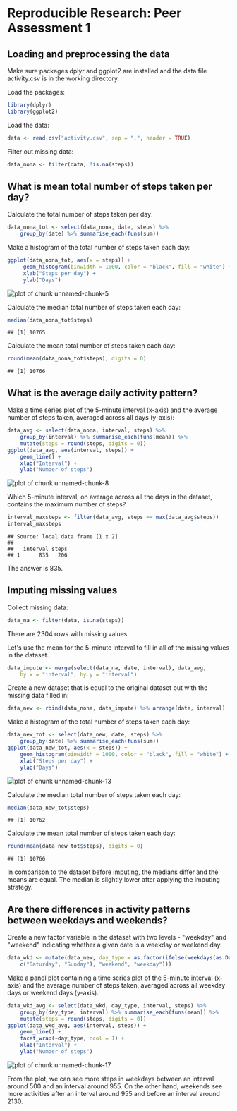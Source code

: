 Reproducible Research: Peer Assessment 1
========================================

## Loading and preprocessing the data

Make sure packages dplyr and ggplot2 are installed and the data file activity.csv is in the working directory.

Load the packages:

```r
library(dplyr)
library(ggplot2)
```

Load the data:

```r
data <- read.csv("activity.csv", sep = ",", header = TRUE)
```

Filter out missing data:

```r
data_nona <- filter(data, !is.na(steps))
```


## What is mean total number of steps taken per day?

Calculate the total number of steps taken per day:

```r
data_nona_tot <- select(data_nona, date, steps) %>%
    group_by(date) %>% summarise_each(funs(sum))
```

Make a histogram of the total number of steps taken each day:

```r
ggplot(data_nona_tot, aes(x = steps)) +
     geom_histogram(binwidth = 1000, color = "black", fill = "white") +
     xlab("Steps per day") +
     ylab("Days")
```

![plot of chunk unnamed-chunk-5](figure/unnamed-chunk-5-1.png) 

Calculate the median total number of steps taken each day:

```r
median(data_nona_tot$steps)
```

```
## [1] 10765
```

Calculate the mean total number of steps taken each day:

```r
round(mean(data_nona_tot$steps), digits = 0)
```

```
## [1] 10766
```

## What is the average daily activity pattern?
Make a time series plot of the 5-minute interval (x-axis) and the average number of steps taken, averaged across all days (y-axis):

```r
data_avg <- select(data_nona, interval, steps) %>% 
    group_by(interval) %>% summarise_each(funs(mean)) %>%
    mutate(steps = round(steps, digits = 0))
ggplot(data_avg, aes(interval, steps)) +
    geom_line() +
    xlab("Interval") +
    ylab("Number of steps")
```

![plot of chunk unnamed-chunk-8](figure/unnamed-chunk-8-1.png) 

Which 5-minute interval, on average across all the days in the dataset, contains the maximum number of steps?


```r
interval_maxsteps <- filter(data_avg, steps == max(data_avg$steps))
interval_maxsteps
```

```
## Source: local data frame [1 x 2]
## 
##   interval steps
## 1      835   206
```

The answer is 835.

## Imputing missing values

Collect missing data:

```r
data_na <- filter(data, is.na(steps))
```

There are 2304 rows with missing values. 

Let's use the mean for the 5-minute interval to fill in all of the missing values in the dataset.


```r
data_impute <- merge(select(data_na, date, interval), data_avg, 
    by.x = "interval", by.y = "interval")
```

Create a new dataset that is equal to the original dataset but with the missing data filled in:

```r
data_new <- rbind(data_nona, data_impute) %>% arrange(date, interval)
```

Make a histogram of the total number of steps taken each day:

```r
data_new_tot <- select(data_new, date, steps) %>% 
    group_by(date) %>% summarise_each(funs(sum))
ggplot(data_new_tot, aes(x = steps)) +
    geom_histogram(binwidth = 1000, color = "black", fill = "white") +
    xlab("Steps per day") +
    ylab("Days")
```

![plot of chunk unnamed-chunk-13](figure/unnamed-chunk-13-1.png) 

Calculate the median total number of steps taken each day:

```r
median(data_new_tot$steps)
```

```
## [1] 10762
```

Calculate the mean total number of steps taken each day:

```r
round(mean(data_new_tot$steps), digits = 0)
```

```
## [1] 10766
```

In comparison to the dataset before imputing, the medians differ and the means are equal. The median is slightly lower after applying the imputing strategy.

## Are there differences in activity patterns between weekdays and weekends?

Create a new factor variable in the dataset with two levels - "weekday" and "weekend" indicating whether a given date is a weekday or weekend day.

```r
data_wkd <- mutate(data_new, day_type = as.factor(ifelse(weekdays(as.Date(date)) %in% 
    c("Saturday", "Sunday"), "weekend", "weekday")))
```

Make a panel plot containing a time series plot of the 5-minute interval (x-axis) and the average number of steps taken, averaged across all weekday days or weekend days (y-axis). 


```r
data_wkd_avg <- select(data_wkd, day_type, interval, steps) %>% 
    group_by(day_type, interval) %>% summarise_each(funs(mean)) %>%
    mutate(steps = round(steps, digits = 0))
ggplot(data_wkd_avg, aes(interval, steps)) +
    geom_line() +
    facet_wrap(~day_type, ncol = 1) + 
    xlab("Interval") +
    ylab("Number of steps")
```

![plot of chunk unnamed-chunk-17](figure/unnamed-chunk-17-1.png) 

From the plot, we can see more steps in weekdays between an interval around 500 and an interval around 955. On the other hand, weekends see more activities after an interval around 955 and before an interval around 2130.
